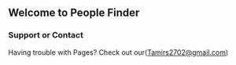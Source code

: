 ## Welcome to People Finder 



### Support or Contact

Having trouble with Pages? Check out our(Tamirs2702@gmail.com) 
